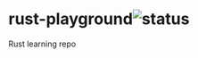 # rust-playground![status](https://github.com/weidonglian/rust-playground/workflows/rust-playground/badge.svg)
Rust learning repo
